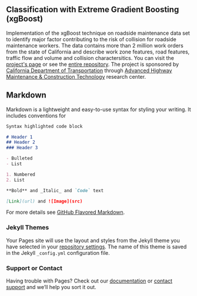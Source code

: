## Classification with Extreme Gradient Boosting (xgBoost)

Implementation of the xgBoost technique on roadside maintenance data set to identify major factor contributing to the risk of collision for roadside maintenance workers. The data contains more than 2 million work orders from the state of California and describe work zone features, road features, traffic flow and volume and collision charactersitics. You can visit the [project's page](https://amirali-n.github.io/ExtremeGradientBoosting/) or see the [entire repository](https://github.com/AmirAli-N/PMRF-DataAnalysis). The project is sponsored by [California Department of Transportation](https://dot.ca.gov/programs/research-innovation-system-information) through [Advanced Highway Maintenance & Construction Technology](http://ahmct.ucdavis.edu/) research center.

## Markdown

Markdown is a lightweight and easy-to-use syntax for styling your writing. It includes conventions for

```markdown
Syntax highlighted code block

# Header 1
## Header 2
### Header 3

- Bulleted
- List

1. Numbered
2. List

**Bold** and _Italic_ and `Code` text

[Link](url) and ![Image](src)
```

For more details see [GitHub Flavored Markdown](https://guides.github.com/features/mastering-markdown/).

### Jekyll Themes

Your Pages site will use the layout and styles from the Jekyll theme you have selected in your [repository settings](https://github.com/AmirAli-N/amirali-n.github.io/settings). The name of this theme is saved in the Jekyll `_config.yml` configuration file.

### Support or Contact

Having trouble with Pages? Check out our [documentation](https://help.github.com/categories/github-pages-basics/) or [contact support](https://github.com/contact) and we’ll help you sort it out.
